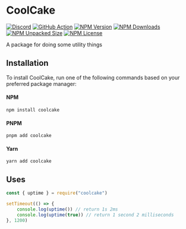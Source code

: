 # CoolCake

[![Discord](https://img.shields.io/discord/1211530334458617866?style=flat&logo=discord&logoColor=ffffff&color=5865f2)](https://discord.gg/FaCCaFM74Q)
[![GitHub Action](https://github.com/softwarexplus/coolcake/actions/workflows/test.yaml/badge.svg)](https://github.com/softwarexplus/coolcake/actions)
[![NPM Version](https://img.shields.io/npm/v/coolcake)](https://www.npmjs.com/package/coolcake)
[![NPM Downloads](https://img.shields.io/npm/dy/coolcake)](https://www.npmjs.com/package/coolcake)
[![NPM Unpacked Size](https://img.shields.io/npm/unpacked-size/coolcake)](https://www.npmjs.com/package/coolcake)
[![NPM License](https://img.shields.io/npm/l/coolcake)](https://github.com/softwarexplus/coolcake/blob/main/LICENSE)

A package for doing some utility things

## Installation

To install CoolCake, run one of the following commands based on your preferred package manager:

#### NPM

```console
npm install coolcake
```

#### PNPM

```console
pnpm add coolcake
```

#### Yarn

```console
yarn add coolcake
```

## Uses

```js
const { uptime } = require("coolcake")

setTimeout(() => {
    console.log(uptime()) // return 1s 2ms
    console.log(uptime(true)) // return 1 second 2 milliseconds
}, 1200)
```
